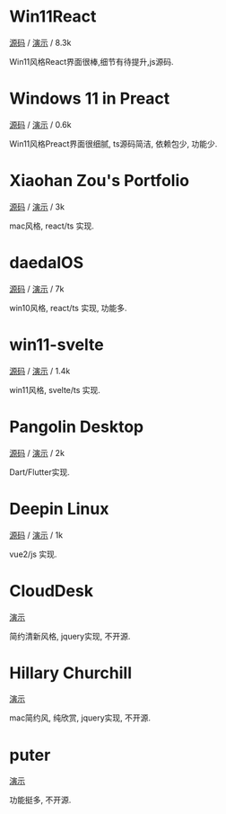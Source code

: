 # Win11React

[源码](https://github.com/blueedgetechno/win11React) / [演示](https://win11.blueedge.me/) / 8.3k

Win11风格React界面很棒,细节有待提升,js源码.


# Windows 11 in Preact

[源码](https://github.com/PiyushSuthar/Windows-11-Web) / [演示](https://win11.vercel.app)  / 0.6k

Win11风格Preact界面很细腻, ts源码简洁, 依赖包少, 功能少.


# Xiaohan Zou's Portfolio

[源码](https://github.com/Renovamen/playground-macos) / [演示](https://portfolio.zxh.io/) / 3k

mac风格, react/ts 实现.


# daedalOS

[源码](https://github.com/DustinBrett/daedalOS) / [演示](https://dustinbrett.com/) / 7k

win10风格, react/ts 实现, 功能多.


# win11-svelte

[源码](https://github.com/yashash-pugalia/win11-svelte) / [演示](https://win11.yashash.dev/) / 1.4k

win11风格, svelte/ts 实现.


# Pangolin Desktop

[源码](https://github.com/dahliaOS/pangolin_desktop) / [演示](https://web.dahliaos.io/) / 2k

Dart/Flutter实现.


# Deepin Linux

[源码](https://github.com/GoodManWEN/GoodManWEN.github.io) / [演示](https://goodmanwen.github.io/#/desktop) / 1k

vue2/js 实现.


# CloudDesk

[演示](http://altaica.altervista.org/)

简约清新风格, jquery实现, 不开源.


# Hillary Churchill

[演示](http://hillarychurchill.com/)

mac简约风, 纯欣赏, jquery实现, 不开源.


# puter

[演示](https://puter.com/)

功能挺多, 不开源.